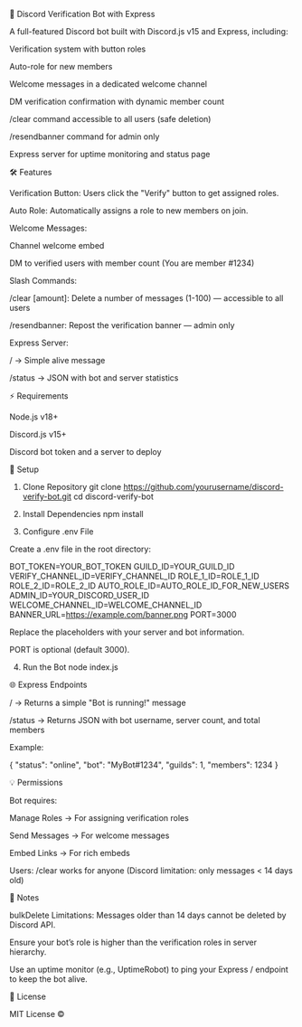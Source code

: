 🎉 Discord Verification Bot with Express

A full-featured Discord bot built with Discord.js v15 and Express, including:

Verification system with button roles

Auto-role for new members

Welcome messages in a dedicated welcome channel

DM verification confirmation with dynamic member count

/clear command accessible to all users (safe deletion)

/resendbanner command for admin only

Express server for uptime monitoring and status page

🛠 Features

Verification Button: Users click the "Verify" button to get assigned roles.

Auto Role: Automatically assigns a role to new members on join.

Welcome Messages:

Channel welcome embed

DM to verified users with member count (You are member #1234)

Slash Commands:

/clear [amount]: Delete a number of messages (1-100) — accessible to all users

/resendbanner: Repost the verification banner — admin only

Express Server:

/ → Simple alive message

/status → JSON with bot and server statistics

⚡ Requirements

Node.js v18+

Discord.js v15+

Discord bot token and a server to deploy

📁 Setup
1. Clone Repository
git clone https://github.com/yourusername/discord-verify-bot.git
cd discord-verify-bot

2. Install Dependencies
npm install

3. Configure .env File

Create a .env file in the root directory:

BOT_TOKEN=YOUR_BOT_TOKEN
GUILD_ID=YOUR_GUILD_ID
VERIFY_CHANNEL_ID=VERIFY_CHANNEL_ID
ROLE_1_ID=ROLE_1_ID
ROLE_2_ID=ROLE_2_ID
AUTO_ROLE_ID=AUTO_ROLE_ID_FOR_NEW_USERS
ADMIN_ID=YOUR_DISCORD_USER_ID
WELCOME_CHANNEL_ID=WELCOME_CHANNEL_ID
BANNER_URL=https://example.com/banner.png
PORT=3000


Replace the placeholders with your server and bot information.

PORT is optional (default 3000).

4. Run the Bot
node index.js

🌐 Express Endpoints

/ → Returns a simple "Bot is running!" message

/status → Returns JSON with bot username, server count, and total members

Example:

{
  "status": "online",
  "bot": "MyBot#1234",
  "guilds": 1,
  "members": 1234
}

💡 Permissions

Bot requires:

Manage Roles → For assigning verification roles

Send Messages → For welcome messages

Embed Links → For rich embeds

Users: /clear works for anyone (Discord limitation: only messages < 14 days old)

📝 Notes

bulkDelete Limitations: Messages older than 14 days cannot be deleted by Discord API.

Ensure your bot’s role is higher than the verification roles in server hierarchy.

Use an uptime monitor (e.g., UptimeRobot) to ping your Express / endpoint to keep the bot alive.

📌 License

MIT License ©
